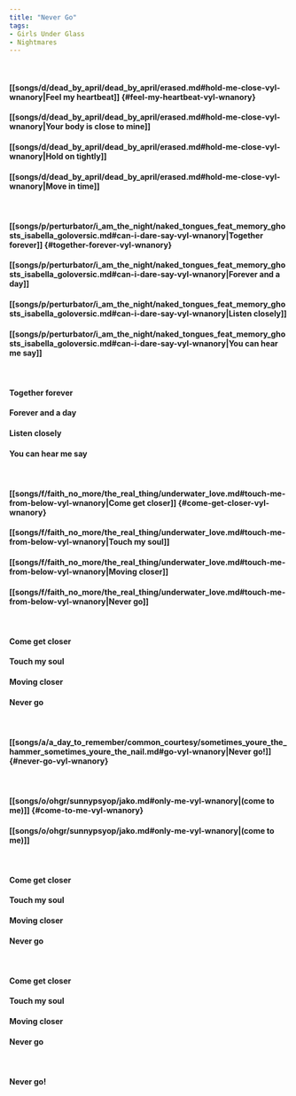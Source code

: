```yaml
---
title: "Never Go"
tags:
- Girls Under Glass
- Nightmares
---
```

&nbsp;
#### [[songs/d/dead_by_april/dead_by_april/erased.md#hold-me-close-vyl-wnanory|Feel my heartbeat]] {#feel-my-heartbeat-vyl-wnanory}
#### [[songs/d/dead_by_april/dead_by_april/erased.md#hold-me-close-vyl-wnanory|Your body is close to mine]]
#### [[songs/d/dead_by_april/dead_by_april/erased.md#hold-me-close-vyl-wnanory|Hold on tightly]]
#### [[songs/d/dead_by_april/dead_by_april/erased.md#hold-me-close-vyl-wnanory|Move in time]]
&nbsp;
#### [[songs/p/perturbator/i_am_the_night/naked_tongues_feat_memory_ghosts_isabella_goloversic.md#can-i-dare-say-vyl-wnanory|Together forever]] {#together-forever-vyl-wnanory}
#### [[songs/p/perturbator/i_am_the_night/naked_tongues_feat_memory_ghosts_isabella_goloversic.md#can-i-dare-say-vyl-wnanory|Forever and a day]]
#### [[songs/p/perturbator/i_am_the_night/naked_tongues_feat_memory_ghosts_isabella_goloversic.md#can-i-dare-say-vyl-wnanory|Listen closely]]
#### [[songs/p/perturbator/i_am_the_night/naked_tongues_feat_memory_ghosts_isabella_goloversic.md#can-i-dare-say-vyl-wnanory|You can hear me say]]
&nbsp;
#### Together forever
#### Forever and a day
#### Listen closely
#### You can hear me say
&nbsp;
#### [[songs/f/faith_no_more/the_real_thing/underwater_love.md#touch-me-from-below-vyl-wnanory|Come get closer]] {#come-get-closer-vyl-wnanory}
#### [[songs/f/faith_no_more/the_real_thing/underwater_love.md#touch-me-from-below-vyl-wnanory|Touch my soul]]
#### [[songs/f/faith_no_more/the_real_thing/underwater_love.md#touch-me-from-below-vyl-wnanory|Moving closer]]
#### [[songs/f/faith_no_more/the_real_thing/underwater_love.md#touch-me-from-below-vyl-wnanory|Never go]]
&nbsp;
#### Come get closer
#### Touch my soul
#### Moving closer
#### Never go
&nbsp;
#### [[songs/a/a_day_to_remember/common_courtesy/sometimes_youre_the_hammer_sometimes_youre_the_nail.md#go-vyl-wnanory|Never go!]] {#never-go-vyl-wnanory}
&nbsp;
#### [[songs/o/ohgr/sunnypsyop/jako.md#only-me-vyl-wnanory|(come to me)]] {#come-to-me-vyl-wnanory}
#### [[songs/o/ohgr/sunnypsyop/jako.md#only-me-vyl-wnanory|(come to me)]]
&nbsp;
#### Come get closer
#### Touch my soul
#### Moving closer
#### Never go
&nbsp;
#### Come get closer
#### Touch my soul
#### Moving closer
#### Never go
&nbsp;
#### Never go!
